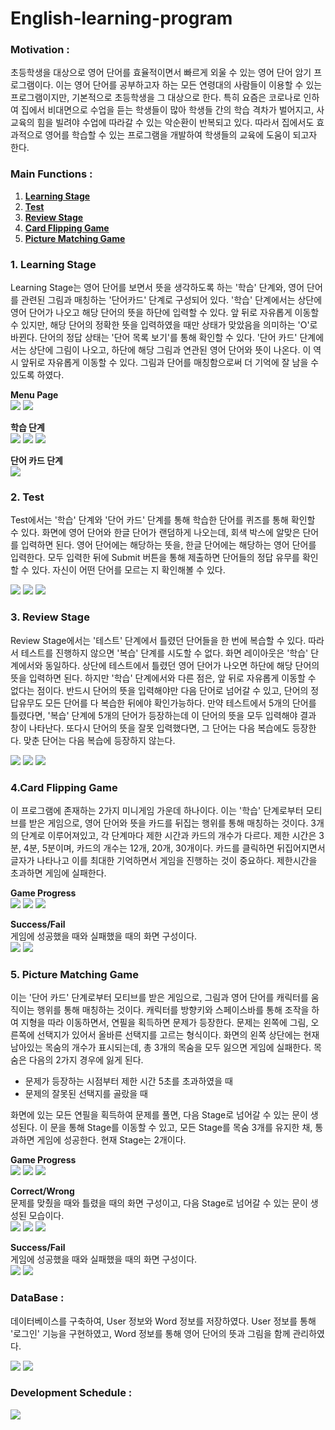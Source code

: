 # English-learning-program

### Motivation :
초등학생을 대상으로 영어 단어를 효율적이면서 빠르게 외울 수 있는 영어 단어 암기 프로그램이다. 
이는 영어 단어를 공부하고자 하는 모든 연령대의 사람들이 이용할 수 있는 프로그램이지만, 기본적으로 
초등학생을 그 대상으로 한다. 특히 요즘은 코로나로 인하여 집에서 비대면으로 수업을 듣는 학생들이 많아 
학생들 간의 학습 격차가 벌어지고, 사교육의 힘을 빌려야 수업에 따라갈 수 있는 악순환이 반복되고 있다.
따라서 집에서도 효과적으로 영어를 학습할 수 있는 프로그램을 개발하여 학생들의 교육에 도움이 되고자 한다.


### Main Functions :
1. [**Learning Stage**](https://github.com/Ohjiwoo-lab/english-learning-program#1-Learning-Stage)
2. [**Test**](https://github.com/Ohjiwoo-lab/english-learning-program#2-Test)
3. [**Review Stage**](https://github.com/Ohjiwoo-lab/english-learning-program#3-Review-Stage)
4. [**Card Flipping Game**](https://github.com/Ohjiwoo-lab/english-learning-program#4-Card-Flipping-Game)
5. [**Picture Matching Game**](https://github.com/Ohjiwoo-lab/english-learning-program#5-Picture-Matching-Game)
  
### 1. Learning Stage
Learning Stage는 영어 단어를 보면서 뜻을 생각하도록 하는 '학습' 단계와, 영어 단어를 관련된 그림과 매칭하는 
'단어카드' 단계로 구성되어 있다. '학습' 단계에서는 상단에 영어 단어가 나오고 해당 단어의 뜻을 하단에 입력할 수 있다.
앞 뒤로 자유롭게 이동할 수 있지만, 해당 단어의 정확한 뜻을 입력하였을 때만 상태가 맞았음을 의미하는 'O'로 바뀐다.
단어의 정답 상태는 '단어 목록 보기'를 통해 확인할 수 있다.
'단어 카드' 단계에서는 상단에 그림이 나오고, 하단에 해당 그림과 연관된 영어 단어와 뜻이 나온다.
이 역시 앞뒤로 자유롭게 이동할 수 있다. 그림과 단어를 매칭함으로써 더 기억에 잘 남을 수 있도록 하였다.   

**Menu Page**   
<img src="README_img/Menu.png"></img>
<img src="README_img/Menu2.png" ></img>   

**학습 단계**   
<img src="README_img/Learning_Menu.png"></img>
<img src="README_img/Learning1.png"></img>
<img src="README_img/Learning2.png"></img>   

**단어 카드 단계**   
<img src="README_img/Learning3.png"></img>   


### 2. Test
Test에서는 '학습' 단계와 '단어 카드' 단계를 통해 학습한 단어를 퀴즈를 통해 확인할 수 있다.
화면에 영어 단어와 한글 단어가 랜덤하게 나오는데, 회색 박스에 알맞은 단어를 입력하면 된다.
영어 단어에는 해당하는 뜻을, 한글 단어에는 해당하는 영어 단어를 입력한다. 모두 입력한 뒤에 Submit 버튼을
통해 제출하면 단어들의 정답 유무를 확인할 수 있다. 자신이 어떤 단어를 모르는 지 확인해볼 수 있다.   

<img src="README_img/Test_Menu.png"></img>
<img src="README_img/Test.png"></img>
<img src="README_img/Test2.png"></img>   


### 3. Review Stage
Review Stage에서는 '테스트' 단계에서 틀렸던 단어들을 한 번에 복습할 수 있다. 따라서 테스트를 진행하지
않으면 '복습' 단계를 시도할 수 없다. 화면 레이아웃은 '학습' 단계에서와 동일하다. 상단에 테스트에서 틀렸던 
영어 단어가 나오면 하단에 해당 단어의 뜻을 입력하면 된다. 하지만 '학습' 단계에서와 다른 점은, 앞 뒤로 자유롭게
이동할 수 없다는 점이다. 반드시 단어의 뜻을 입력해야만 다음 단어로 넘어갈 수 있고, 단어의 정답유무도 모든 단어를 
다 복습한 뒤에야 확인가능하다. 
만약 테스트에서 5개의 단어를 틀렸다면, '복습' 단계에 5개의 단어가 등장하는데 이 단어의 뜻을 모두 입력해야 결과 창이 
나타난다. 또다시 단어의 뜻을 잘못 입력했다면, 그 단어는 다음 복습에도 등장한다. 맞춘 단어는 다음 복습에 등장하지 않는다.   

<img src="README_img/Review_Menu.png"></img>
<img src="README_img/Review.png"></img>
<img src="README_img/Review2.png"></img>   


### 4.Card Flipping Game
이 프로그램에 존재하는 2가지 미니게임 가운데 하나이다. 이는 '학습' 단계로부터 모티브를 받은 게임으로, 영어 단어와
뜻을 카드를 뒤집는 행위를 통해 매칭하는 것이다. 3개의 단계로 이루어져있고, 각 단계마다 제한 시간과 카드의 개수가 다르다.
제한 시간은 3분, 4분, 5분이며, 카드의 개수는 12개, 20개, 30개이다. 카드를 클릭하면 뒤집어지면서 글자가 나타나고
이를 최대한 기억하면서 게임을 진행하는 것이 중요하다. 제한시간을 초과하면 게임에 실패한다.   

**Game Progress**   
<img src="README_img/Card_Menu.png"></img>
<img src="README_img/Card.png"></img>
<img src="README_img/Card2.png"></img>   

**Success/Fail**   
게임에 성공했을 때와 실패했을 때의 화면 구성이다.   
<img src="README_img/Card_Result.png"></img>
<img src="README_img/Card_Result2.png"></img>   


### 5. Picture Matching Game
이는 '단어 카드' 단계로부터 모티브를 받은 게임으로, 그림과 영어 단어를 캐릭터를 움직이는 행위를 통해 매칭하는 것이다.
캐릭터를 방향키와 스페이스바를 통해 조작을 하여 지형을 따라 이동하면서, 연필을 획득하면 문제가 등장한다. 문제는 
왼쪽에 그림, 오른쪽에 선택지가 있어서 올바른 선택지를 고르는 형식이다. 화면의 왼쪽 상단에는 현재 남아있는 목숨의 개수가 
표시되는데, 총 3개의 목숨을 모두 잃으면 게임에 실패한다. 
목숨은 다음의 2가지 경우에 잃게 된다.
- 문제가 등장하는 시점부터 제한 시간 5초를 초과하였을 때
- 문제의 잘못된 선택지를 골랐을 때

화면에 있는 모든 연필을 획득하여 문제를 풀면, 다음 Stage로 넘어갈 수 있는 문이 생성된다. 이 문을 통해 Stage를 이동할 수 있고,
모든 Stage를 목숨 3개를 유지한 채, 통과하면 게임에 성공한다. 현재 Stage는 2개이다.   

**Game Progress**   
<img src="README_img/Picture_Menu.png"></img>
<img src="README_img/Picture.png"></img>
<img src="README_img/Picture2.png"></img>   

**Correct/Wrong**   
문제를 맞췄을 때와 틀렸을 때의 화면 구성이고, 다음 Stage로 넘어갈 수 있는 문이 생성된 모습이다.   
<img src="README_img/Picture_correct.png"></img>
<img src="README_img/picture_wrong.png"></img>
<img src="README_img/Picture3.png"></img>   

**Success/Fail**   
게임에 성공했을 때와 실패했을 때의 화면 구성이다.   
<img src="README_img/Picture_clear.png"></img>
<img src="README_img/Picture_over.png"></img>   


### DataBase : 
데이터베이스를 구축하여, User 정보와 Word 정보를 저장하였다. User 정보를 통해 '로그인' 기능을 구현하였고, Word 정보를 통해
영어 단어의 뜻과 그림을 함께 관리하였다.   

<img src="README_img/database.png"></img>
<img src="README_img/database2.png"></img>   


### Development Schedule :   
<img src="README_img/development_schedule.png"></img>
